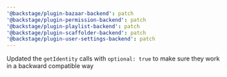 ```yaml
---
'@backstage/plugin-bazaar-backend': patch
'@backstage/plugin-permission-backend': patch
'@backstage/plugin-playlist-backend': patch
'@backstage/plugin-scaffolder-backend': patch
'@backstage/plugin-user-settings-backend': patch
---
```


Updated the `getIdentity` calls with `optional: true` to make sure they work in a backward compatible way
